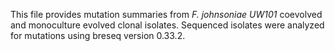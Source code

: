 This file provides mutation summaries from *F. johnsoniae UW101* coevolved and monoculture evolved clonal isolates. Sequenced isolates were analyzed for mutations using breseq version 0.33.2. 
